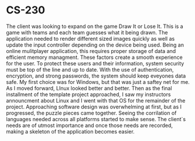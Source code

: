 # CS-230

  The client was looking to expand on the game Draw It or Lose It. This is a game with teams and each team guesses what it being drawn. The application needed to render different sized images quickly as well as update the input controller depending on the device being used. Being an online mulitplayer application, this requires proper storage of data and efficient memory managment. These factors create a smooth experience for the user. To protect these users and their information, system security must be top of the line and up to date. With the use of authentication, encryption, and strong passwords, the system should keep eveyones data safe. My first choice was for Windows, but that was just a saftey net for me. As I moved forward, LInux looked better and better. Then as the final installment of the template project approached, I saw my instructors announcment about Linux and I went with that OS for the remainder of the project. Approaching software design was overwhelming at first, but as I progressed, the puzzle pieces came together. Seeing the corrilation of languages needed across all platforms started to make sense. The client`s needs are of utmost importance and once those needs are recorded, making a skeleton of the application becomes easier.
